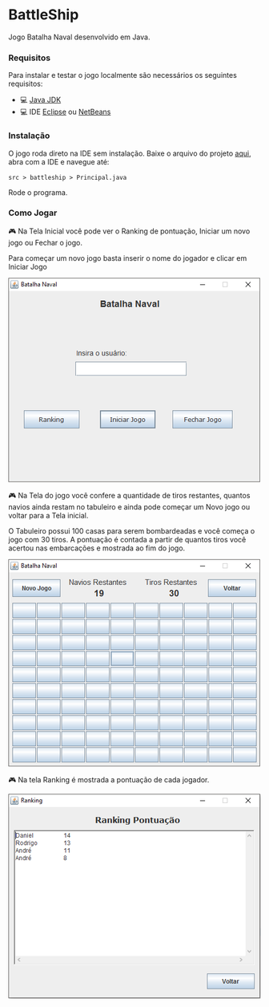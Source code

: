 BattleShip
==========

Jogo Batalha Naval desenvolvido em Java.

### Requisitos

Para instalar e testar o jogo localmente são necessários os seguintes requisitos:

- :computer: [Java JDK](http://www.oracle.com/technetwork/java/javase/downloads/jdk8-downloads-2133151.html)
- :computer: IDE [Eclipse](http://www.eclipse.org/downloads/packages/eclipse-ide-java-developers/neon2) ou [NetBeans](https://netbeans.org/downloads/)

### Instalação

O jogo roda direto na IDE sem instalação.
Baixe o arquivo do projeto [aqui](https://github.com/akwaryo/BattleShip/archive/master.zip), abra com a IDE e navegue até:

```
src > battleship > Principal.java
``` 
Rode o programa.

### Como Jogar

:video_game: Na Tela Inicial você pode ver o Ranking de pontuação, Iniciar um novo jogo ou Fechar o jogo.

Para começar um novo jogo basta inserir o nome do jogador e clicar em Iniciar Jogo

![telainicial](/telainicial.png)

:video_game: Na Tela do jogo você confere a quantidade de tiros restantes, quantos navios ainda restam no tabuleiro e ainda
pode começar um Novo jogo ou voltar para a Tela inicial.

O Tabuleiro possui 100 casas para serem bombardeadas e você começa o jogo com 30 tiros. A pontuação é contada a partir de quantos
tiros você acertou nas embarcações e mostrada ao fim do jogo.

![jogo](/jogo.png)

:video_game: Na tela Ranking é mostrada a pontuação de cada jogador.

![ranking](/ranking.png)
